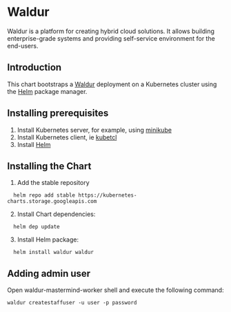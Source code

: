 # Waldur

Waldur is a platform for creating hybrid cloud solutions. It allows building enterprise-grade systems and providing self-service environment for the end-users.

## Introduction

This chart bootstraps a [Waldur](https://waldur.com/) deployment on a Kubernetes cluster using the [Helm](https://helm.sh) package manager.

## Installing prerequisites

1. Install Kubernetes server, for example, using [minikube](https://minikube.sigs.k8s.io/docs/start/linux/)
2. Install Kubernetes client, ie [kubetcl](https://kubernetes.io/docs/tasks/tools/install-kubectl/#install-kubectl-on-linux)
3. Install [Helm](https://helm.sh/docs/intro/install/#from-script)

## Installing the Chart

1. Add the stable repository
```
  helm repo add stable https://kubernetes-charts.storage.googleapis.com
```
2. Install Chart dependencies:
```
  helm dep update
```
3. Install Helm package:
```
  helm install waldur waldur
```

## Adding admin user

Open waldur-mastermind-worker shell and execute the following command:

```waldur createstaffuser -u user -p password```
